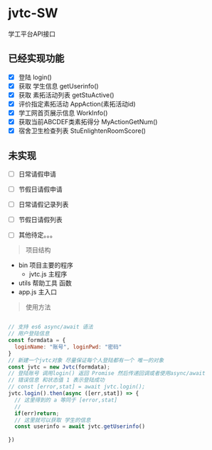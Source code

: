 # jvtc-SW
学工平台API接口

## 已经实现功能

- [x] 登陆 login()
- [x] 获取 学生信息 getUserinfo()
- [x] 获取 素拓活动列表 getStuActive()
- [x] 评价指定素拓活动 AppAction(素拓活动id)
- [x] 学工网首页展示信息 WorkInfo()
- [x] 获取当前ABCDEF类素拓得分 MyActionGetNum()
- [x] 宿舍卫生检查列表 StuEnlightenRoomScore()
## 未实现
- [ ] 日常请假申请
- [ ] 节假日请假申请
- [ ] 日常请假记录列表
- [ ] 节假日请假列表

- [ ] 其他待定。。。

> 项目结构

* bin 项目主要的程序 
  * jvtc.js 主程序
* utils 帮助工具 函数
* app.js 主入口 

> 使用方法

``` JavaScript

// 支持 es6 async/await 语法
// 用户登陆信息 
const formdata = {
  loginName: "账号", loginPwd: "密码"
}
// 新建一个jvtc对象 尽量保证每个人登陆都有一个 唯一的对象
const jvtc = new Jvtc(formdata);
// 登陆账号 调用login() 返回 Promise 然后传递回调或者使用async/await
// 错误信息 和状态值 1 表示登陆成功
// const [error,stat] = await jvtc.login();
jvtc.login().then(async ([err,stat]) => {
  // 这里得到的 a 等同于 [error,stat]
  // 
  if(err)return;
  // 这里就可以获取 学生的信息
  const userinfo = await jvtc.getUserinfo()
  
})

```

